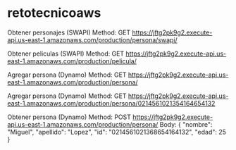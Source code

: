 # retotecnicoaws

Obtener personajes (SWAPI)
Method: GET
https://jftg2pk9g2.execute-api.us-east-1.amazonaws.com/production/persona/swapi/

Obtener peliculas (SWAPI)
Method: GET
https://jftg2pk9g2.execute-api.us-east-1.amazonaws.com/production/pelicula/

Agregar persona (Dynamo)
Method: GET
https://jftg2pk9g2.execute-api.us-east-1.amazonaws.com/production/persona/

Agregar persona (Dynamo)
Method: GET
https://jftg2pk9g2.execute-api.us-east-1.amazonaws.com/production/persona/0214561021354164654132

Obtener persona (Dynamo)
Method: POST
https://jftg2pk9g2.execute-api.us-east-1.amazonaws.com/production/persona/
Body:
{
    "nombre": "Miguel",
    "apellido": "Lopez",
    "id": "0214561021368654164132",
    "edad": 25
}
